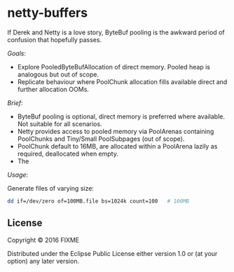 # netty-buffers

If Derek and Netty is a love story, ByteBuf pooling is the awkward period of confusion that hopefully passes.

*Goals*:

* Explore PooledByteBufAllocation of direct memory. Pooled heap is analogous but out of scope.
* Replicate behaviour where PoolChunk allocation fills available direct and further allocation OOMs.

*Brief*:

* ByteBuf pooling is optional, direct memory is preferred where available. Not suitable for all scenarios.
* Netty provides access to pooled memory via PoolArenas containing PoolChunks and Tiny/Small PoolSubpages (out of scope).
* PoolChunk default to 16MB, are allocated within a PoolArena lazily as required, deallocated when empty.
* The 

*Usage*:

Generate files of varying size:

```bash
dd if=/dev/zero of=100MB.file bs=1024k count=100   # 100MB
```

## License

Copyright © 2016 FIXME

Distributed under the Eclipse Public License either version 1.0 or (at
your option) any later version.
